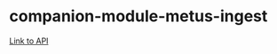 # companion-module-metus-ingest

[Link to API](https://metuskb.atlassian.net/wiki/spaces/INGEST/pages/5275821/INGEST+API+-+Socket+Commands)
